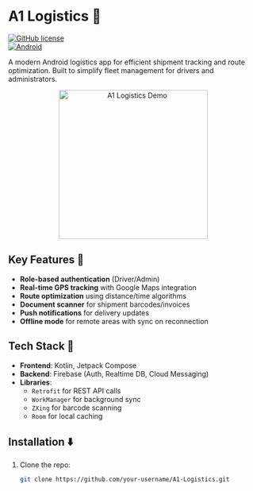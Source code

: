 # A1 Logistics :truck:  

[![GitHub license](https://img.shields.io/badge/license-MIT-blue.svg)](LICENSE)  
[![Android](https://img.shields.io/badge/Android-6.0%2B-brightgreen)](https://developer.android.com)  

A modern Android logistics app for efficient shipment tracking and route optimization. Built to simplify fleet management for drivers and administrators.  

<p align="center">  
  <img src="screenshots/demo.gif" alt="A1 Logistics Demo" width="300"/>  
</p>  

## Key Features :star2:  
- **Role-based authentication** (Driver/Admin)  
- **Real-time GPS tracking** with Google Maps integration  
- **Route optimization** using distance/time algorithms  
- **Document scanner** for shipment barcodes/invoices  
- **Push notifications** for delivery updates  
- **Offline mode** for remote areas with sync on reconnection  

## Tech Stack :wrench:  
- **Frontend**: Kotlin, Jetpack Compose  
- **Backend**: Firebase (Auth, Realtime DB, Cloud Messaging)  
- **Libraries**:  
  - `Retrofit` for REST API calls  
  - `WorkManager` for background sync  
  - `ZXing` for barcode scanning  
  - `Room` for local caching  

## Installation :arrow_down:  
1. Clone the repo:  
   ```bash  
   git clone https://github.com/your-username/A1-Logistics.git  
